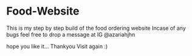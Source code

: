 # Food-Website
This is my step by step build of the food ordering website
Incase of any bugs feel free to drop a message at IG @azariahjhn

hope you like it... Thankyou Visit again :)
